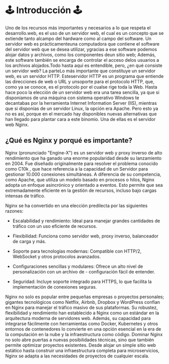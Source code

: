 # 🕹️ Introducción 🕹️

Uno de los recursos más importantes y necesarios a lo que respeta el desarrollo.web, es el uso de un servidor web, el cual es un concepto que se extiende tanto alcampo del hardware como al campo del software. Un servidor web es prácticamenteuna computadora que contiene el software del servidor web que se desea utilizar, ygracias a ese software podemos alojar datos y archivos, como los componentes deun sitio web; Además, este software también se encarga de controlar el acceso delos usuarios a los archivos alojados.Todo hasta aquí es entendible, pero, ¿en qué consiste un servidor web? La parteLo más importante que constituye un servidor web, es un servidor HTTP. Esteservidor HTTP es un programa que entiende las direcciones de web o URL y unsoporte para el protocolo HTTP, que, como ya se conoce, es el protocolo por el cualse rige toda la Web.
Hasta hace poco la elección de un servidor web era una tarea sencilla, ya que si disponíamos de una máquina con sistema operativo Windows te decantabas por la herramienta Internet Information Server (IIS), mientras que si disponías de un servidor Linux, la opción era Apache. Pero esto ya no es así, porque en el mercado hay disponibles nuevas alternativas que han llegado para plantar cara a este binomio. Una de ellas es el servidor web Nginx.

## ¿Qué es Nginx y porqué es importante? 

Nginx (pronunciado "Engine-X") es un servidor web y proxy inverso de alto rendimiento que ha ganado una enorme popularidad desde su lanzamiento en 2004. Fue diseñado originalmente para resolver el problema conocido como C10k , que hace referencia a la capacidad de un Servidor para gestionar 10.000 conexiones simultáneas. A diferencia de su competencia, como Apache, que utiliza un modelo basado en procesos o hilos, Nginx adopta un enfoque asincrónico y orientado a eventos. Esto permite que sea extremadamente eficiente en la gestión de recursos, incluso bajo cargas intensas de tráfico.

Nginx se ha convertido en una elección predilecta por las siguientes razones:

- Escalabilidad y rendimiento: Ideal para manejar grandes cantidades de tráfico con un uso eficiente de recursos.
  
- Flexibilidad: Funciona como servidor web, proxy inverso, balanceador de carga y más.
  
- Soporte para tecnologías modernas: Compatible con HTTP/2, WebSocket y otros protocolos avanzados.
  
- Configuraciones sencillas y modulares: Ofrece un alto nivel de personalización con un archivo de - configuración fácil de entender.
  
- Seguridad: Incluye soporte integrado para HTTPS, lo que facilita la implementación de conexiones seguras.

Nginx no solo es popular entre pequeñas empresas o proyectos personales; gigantes tecnológicos como Netflix, Airbnb, Dropbox y WordPress confían en Nginx para manejar el tráfico masivo de sus plataformas. Su robustez, flexibilidad y rendimiento han establecido a Nginx como un estándar en la arquitectura moderna de servidores web.
Además, su capacidad para integrarse fácilmente con herramientas como Docker, Kubernetes y otros entornos de contenedores lo convierte en una opción esencial en la era de la computación en la nube y la infraestructura como código.
Dominar Nginx no solo abre puertas a nuevas posibilidades técnicas, sino que también permite optimizar proyectos existentes. Desde alojar un simple sitio web estático hasta construir una infraestructura completa para microservicios, Nginx se adapta a las necesidades de proyectos de cualquier escala.
